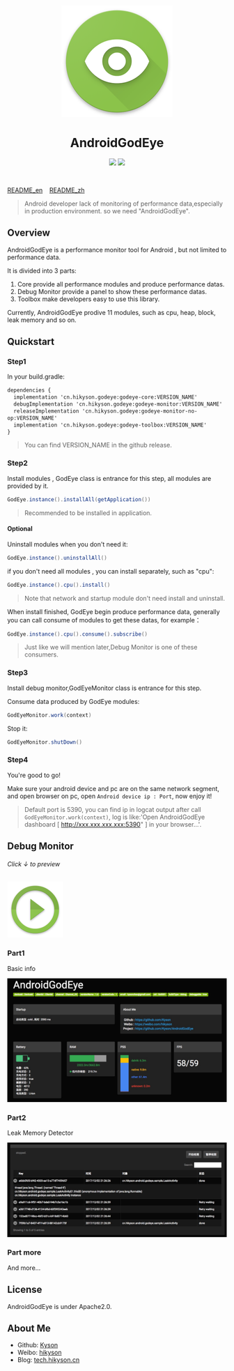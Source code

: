 <p align="center">
  <img src="ART/android_god_eye_logo.png" width="256" height="256" />
</p>

<h1 align="center">AndroidGodEye</h1>
<p align="center">
<a href="https://travis-ci.org/Kyson/AndroidGodEye" target="_blank"><img src="https://travis-ci.org/Kyson/AndroidGodEye.svg?branch=master"></img></a>
<a href="https://jitpack.io/#Kyson/AndroidGodEye" target="_blank"><img src="https://jitpack.io/v/Kyson/AndroidGodEye.svg"></img></a>

</p>
<br/>

<p>
<a href="README.md">README_en</a>&nbsp;&nbsp;&nbsp;
<a href="README_zh.md">README_zh</a>
</p>

> Android developer lack of monitoring of performance data,especially in production environment. so we need "AndroidGodEye".

## Overview

AndroidGodEye is a performance monitor tool for Android , but not limited to performance data.

It is divided into 3 parts:

1. Core provide all performance modules and produce performance datas.
2. Debug Monitor provide a panel to show these performance datas.
3. Toolbox make developers easy to use this library.

Currently, AndroidGodEye prodive 11 modules, such as cpu, heap, block, leak memory and so on.

## Quickstart

### Step1

In your build.gradle:

```
dependencies {
  implementation 'cn.hikyson.godeye:godeye-core:VERSION_NAME'
  debugImplementation 'cn.hikyson.godeye:godeye-monitor:VERSION_NAME'
  releaseImplementation 'cn.hikyson.godeye:godeye-monitor-no-op:VERSION_NAME'
  implementation 'cn.hikyson.godeye:godeye-toolbox:VERSION_NAME'
}
```

> You can find VERSION_NAME in the github release.

### Step2

Install modules , GodEye class is entrance for this step, all modules are provided by it.

```java
GodEye.instance().installAll(getApplication())
```

> Recommended to be installed in application.

#### Optional

Uninstall modules when you don't need it:

```java
GodEye.instance().uninstallAll()
```

if you don't need all modules , you can install separately, such as "cpu":

```java
GodEye.instance().cpu().install()
```

> Note that network and startup module don't need install and uninstall.

When install finished, GodEye begin produce performance data, generally you can call consume of modules to get these datas, for example：

```java
GodEye.instance().cpu().consume().subscribe()
```

> Just like we will mention later,Debug Monitor is one of these consumers.

### Step3

Install debug monitor,GodEyeMonitor class is entrance for this step.

Consume data produced by GodEye modules:

```java
GodEyeMonitor.work(context)
```

Stop it:

```java
GodEyeMonitor.shutDown()
```

### Step4

You're good to go!

Make sure your android device and pc are on the same network segment, and open browser on pc,
open `Android device ip : Port`, now enjoy it!

> Default port is 5390, you can find ip in logcat output after call `GodEyeMonitor.work(context)`, log is like:'Open AndroidGodEye dashboard [ http://xxx.xxx.xxx.xxx:5390" ] in your browser...'.

## Debug Monitor

###### Click  ↓  to preview

<p>
<a href="https://player.youku.com/embed/XMzIwMTgyOTI5Mg==" target:"_blank">
<img border="0" src="ART/android_god_eye_play.png" width="128" height="128" />
</a>
</p>

### Part1

Basic info 

![android_godeye_part1](ART/android_godeye_part1.png)

### Part2

Leak Memory Detector

![android_godeye_part5](ART/android_godeye_part5.png)

### Part more

And more...

## License

AndroidGodEye is under Apache2.0.

## About Me

- Github: [Kyson](https://github.com/Kyson)
- Weibo: [hikyson](https://weibo.com/hikyson)
- Blog: [tech.hikyson.cn](https://tech.hikyson.cn/)









